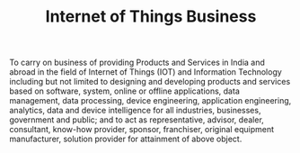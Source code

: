 ﻿---
title: "Internet of Things Business"
weight: 334
layout: docs
---


To carry on business of providing Products and Services in India and abroad in the field of Internet of Things (IOT) and Information Technology including but not limited to designing and developing products and services based on software, system, online or offline applications, data management, data processing, device engineering, application engineering, analytics, data and device intelligence for all industries, businesses, government and public; and to act as representative, advisor, dealer, consultant, know-how provider, sponsor, franchiser, original equipment manufacturer, solution provider for attainment of above object.
